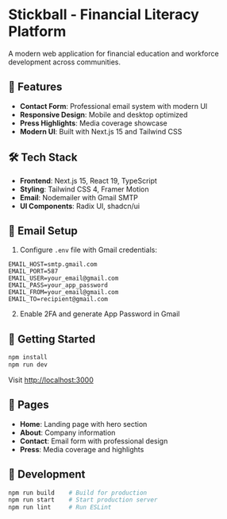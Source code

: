 # Stickball - Financial Literacy Platform

A modern web application for financial education and workforce development across communities.

## 🚀 Features

- **Contact Form**: Professional email system with modern UI
- **Responsive Design**: Mobile and desktop optimized
- **Press Highlights**: Media coverage showcase
- **Modern UI**: Built with Next.js 15 and Tailwind CSS

## 🛠️ Tech Stack

- **Frontend**: Next.js 15, React 19, TypeScript
- **Styling**: Tailwind CSS 4, Framer Motion
- **Email**: Nodemailer with Gmail SMTP
- **UI Components**: Radix UI, shadcn/ui

## 📧 Email Setup

1. Configure `.env` file with Gmail credentials:
```env
EMAIL_HOST=smtp.gmail.com
EMAIL_PORT=587
EMAIL_USER=your_email@gmail.com
EMAIL_PASS=your_app_password
EMAIL_FROM=your_email@gmail.com
EMAIL_TO=recipient@gmail.com
```

2. Enable 2FA and generate App Password in Gmail

## 🚀 Getting Started

```bash
npm install
npm run dev
```

Visit [http://localhost:3000](http://localhost:3000)

## 📱 Pages

- **Home**: Landing page with hero section
- **About**: Company information
- **Contact**: Email form with professional design
- **Press**: Media coverage and highlights

## 🔧 Development

```bash
npm run build    # Build for production
npm run start    # Start production server
npm run lint     # Run ESLint
```
